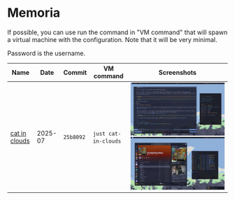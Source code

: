 # Memoria

If possible, you can use run the command in "VM command" that will spawn a virtual machine with the configuration.
Note that it will be very minimal.

Password is the username.

| Name                             | Date    | Commit    | VM command           | Screenshots                                                                                         |
| -------------------------------- | ------- | --------- | -------------------- | --------------------------------------------------------------------------------------------------- |
| [cat in clouds](./cat-in-clouds) | 2025-07 | `25b8092` | `just cat-in-clouds` | ![first screenshot](./cat-in-clouds/screenshot.png) ![second screenshot](./cat-in-clouds/bonus.png) |
